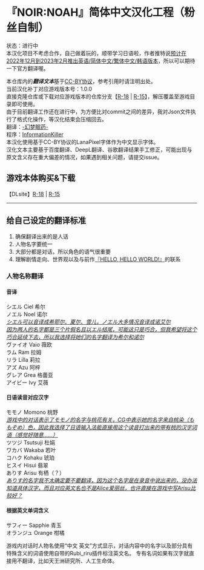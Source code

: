 # 『NOIR:NOAH』简体中文汉化工程（粉丝自制）

状态：进行中  
本汉化项目不考虑合作，自己做着玩的，顺带学习日语啦，作者推特说[预计在2022年12月到2023年2月推出英语/简体中文/繁体中文/韩语版本](https://twitter.com/metro04_/status/1595074945402671106)，所以可以期待一下官方翻译喔。

本仓库内的<b><i>翻译文本</i></b>基于[CC-BY协议](LICENSE.MD)，参考引用时请注明出处。  
当前汉化补丁对应游戏版本号：1.0.0  
直接克隆仓库或下载对应游戏版本的仓库分支【[R-18](https://github.com/Krash220/NOIRNOAH-i18n-zh-Hans/archive/refs/heads/R-18.zip) | [R-15](https://github.com/Krash220/NOIRNOAH-i18n-zh-Hans/archive/refs/heads/R-15.zip)】，解压覆盖至游戏目录即可使用。  
由于目前翻译工作还在进行中，为方便比对commit之间的差异，我对Json文件执行了格式化操作，等汉化结束会压缩回去。  
翻译：[-幻梦眠药-](https://space.bilibili.com/498903)  
程序：[InformationKiller](https://github.com/InformationKiller)  
本汉化使用基于CC-BY协议的LanaPixel字体作为中文显示字体。  
汉化文本主要基于百度翻译、DeepL翻译、谷歌翻译结果手工修正，可能出现与原文含义存在重大偏差的情况，如果遇到相关问题，请提交issue。

## 游戏本体购买&下载
【DLsite】[R-18](https://www.dlsite.com/maniax/work/=/product_id/RJ436011.html) | [R-15](https://www.dlsite.com/maniax/work/=/product_id/RJ435996.html)

---

## 给自己设定的翻译标准
1. 确保翻译出来的是人话
2. 人物名字要统一
3. 大部分都是对话，所以角色的语气很重要
4. 理解剧情走向、世界观以及与前作[『HELLO, HELLO WORLD!』](https://20xxsummer.tumblr.com)的联系

### 人物名称翻译
#### 音译
シエル Ciel 希尔  
ノエル Noel 诺尔  
<i><u>シエル可以音译成希耶尔、夏尔、雪儿，ノエル大多情况音译成诺艾尔  
因为两人的名字都是三个片假名且以エル结尾，可能这只是巧合，但我希望将这个巧合延续下去，所以我选择将她们的名字翻译为希尔和诺尔</u></i>  
ヴァイオ Vaio 薇欧  
ラム Ram 拉姆  
リラ Lilla 莉拉  
アズ Azu 阿梓  
グレア Grea 格蕾亚  
アイビー Ivy 艾薇

#### 日语读音对应汉字
モモノ Momono 桃野  
<i><u>游戏中的对话表示了モモノ的名字与桃花有关，CG中表示她的名字来自桃染（ももぞめ）色，因此我选择了日语输入法能直接用这个读音打出来的带有桃的汉字词语（感觉好随意……）</u></i>  
ツツジ Tsutsuji 杜娟  
ワカバ Wakaba 若叶  
コハク Kohaku 琥珀  
ヒスイ Hisui 翡翠  
ありす Arisu 有栖（？）  
<i><u>ありす的名字我不太确定要不要翻译，因为这个名字是在录音中说出来的，没办法知道具体汉字，而且对应英文名也不是Alice爱丽丝，也许直接在游戏中写Arisu比较好？</u></i>

#### 根据英文单词含义
サフィー Sapphie 青玉  
オランジュ Orange 柑橘

游戏内对话时人物名使用“中文 英文”方式显示，对话内容中的名字以及部分具有特殊含义的词语使用自带的Rubi_riru插件标注英文名。
专有名词如果有汉字就直接用不翻译，比如天王洲研究所、人工生命体。